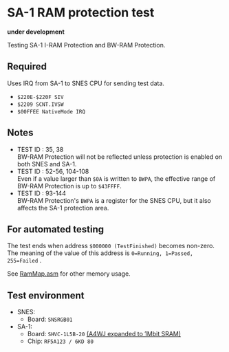 # SA-1 RAM protection test  

**under development**  

Testing SA-1 I-RAM Protection and BW-RAM Protection.  

## Required  

Uses IRQ from SA-1 to SNES CPU for sending test data.  

* `$220E-$220F SIV`
* `$2209 SCNT.IVSW`
* `$00FFEE NativeMode IRQ`

## Notes  

* TEST ID : 35, 38  
  BW-RAM Protection will not be reflected unless protection is enabled on both SNES and SA-1.  
* TEST ID : 52-56, 104-108  
  Even if a value larger than `$0A` is written to `BWPA`, the effective range of BW-RAM Protection is up to `$43FFFF`.  
* TEST ID : 93-144  
  BW-RAM Protection's `BWPA` is a register for the SNES CPU, but it also affects the SA-1 protection area.  

## For automated testing  

The test ends when address `$000000 (TestFinished)` becomes non-zero.  
The meaning of the value of this address is `0=Running, 1=Passed, 255=Failed` .  

See [RamMap.asm](RamMap.asm) for other memory usage.  

## Test environment  

* SNES:  
  * Board: `SNSRGB01`  
* SA-1:  
  * Board: `SHVC-1L5B-20` [(A4WJ expanded to 1Mbit SRAM)](https://absindx.github.io/ZpIndIndY/Articles/SnesSA1Cartridge/)  
  * Chip: `RF5A123 / 6KD 80`  


